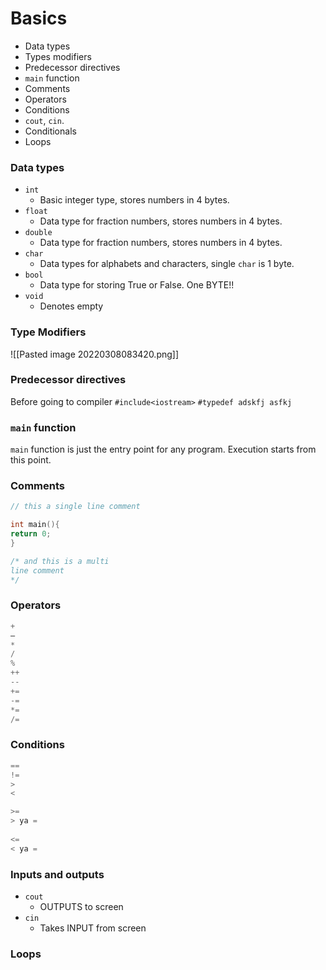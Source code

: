 # Basics
- Data types
- Types modifiers
- Predecessor directives
- `main` function
- Comments
- Operators
- Conditions
- `cout`, `cin`.
- Conditionals
- Loops 


### Data types
- `int`
	- Basic integer type, stores numbers in 4 bytes.
- `float`
	- Data type for fraction numbers, stores numbers in 4 bytes.
- `double`
	- Data type for fraction numbers, stores numbers in 4 bytes.
- `char`
	- Data types for alphabets and characters, single `char` is 1 byte. 
- `bool`
	- Data type for storing True or False. One BYTE!!
- `void`
	- Denotes empty

### Type Modifiers 
![[Pasted image 20220308083420.png]]
### Predecessor directives
Before going to compiler
`#include<iostream>`
`#typedef adskfj asfkj`



### `main` function

`main` function is just the entry point for any program. Execution starts from this point.
### Comments

```cpp
// this a single line comment

int main(){
return 0;
}

/* and this is a multi
line comment
*/
```



### Operators

```cpp
+
–
*
/
%
++
--
+=
-=
*=
/=
```

### Conditions

```cpp
==
!=
>
<

>=
> ya =
 
<=
< ya =
```

### Inputs and outputs
- `cout`
	- OUTPUTS to screen
-  `cin` 
	- Takes INPUT from screen
### Loops

